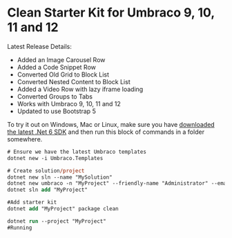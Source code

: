 # Clean Starter Kit for Umbraco 9, 10, 11 and 12

Latest Release Details:
- Added an Image Carousel Row
- Added a Code Snippet Row
- Converted Old Grid to Block List
- Converted Nested Content to Block List
- Added a Video Row with lazy iframe loading
- Converted Groups to Tabs
- Works with Umbraco 9, 10, 11 and 12
- Updated to use Bootstrap 5

To try it out on Windows, Mac or Linux, make sure you have [downloaded the latest .Net 6 SDK](https://dotnet.microsoft.com/en-us/download/dotnet/6.0) and then run this block of commands in a folder somewhere.

```ps
# Ensure we have the latest Umbraco templates
dotnet new -i Umbraco.Templates

# Create solution/project
dotnet new sln --name "MySolution"
dotnet new umbraco -n "MyProject" --friendly-name "Administrator" --email "admin@example.com" --password "1234567890" --development-database-type SQLite
dotnet sln add "MyProject"

#Add starter kit
dotnet add "MyProject" package clean

dotnet run --project "MyProject"
#Running
```

